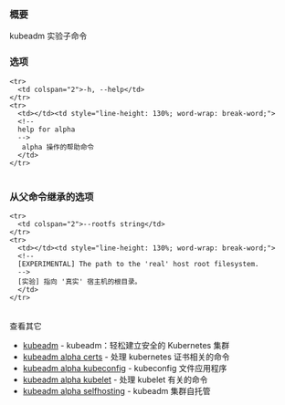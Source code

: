 
<!-- 
### Synopsis 
-->
### 概要


<!--
Kubeadm experimental sub-commands
-->
kubeadm 实验子命令

<!--
### Options
-->
### 选项

<table style="width: 100%; table-layout: fixed;">
  <colgroup>
    <col span="1" style="width: 10px;" />
    <col span="1" />
  </colgroup>
  <tbody>

    <tr>
      <td colspan="2">-h, --help</td>
    </tr>
    <tr>
      <td></td><td style="line-height: 130%; word-wrap: break-word;">
      <!--
      help for alpha
      -->
       alpha 操作的帮助命令
      </td>
    </tr>

  </tbody>
</table>



<!--
### Options inherited from parent commands
-->
### 从父命令继承的选项

<table style="width: 100%; table-layout: fixed;">
  <colgroup>
    <col span="1" style="width: 10px;" />
    <col span="1" />
  </colgroup>
  <tbody>

    <tr>
      <td colspan="2">--rootfs string</td>
    </tr>
    <tr>
      <td></td><td style="line-height: 130%; word-wrap: break-word;">
      <!--
      [EXPERIMENTAL] The path to the 'real' host root filesystem.
      -->
      [实验] 指向 '真实' 宿主机的根目录。
      </td>
    </tr>

  </tbody>
</table>



<!-- 
SEE ALSO
 -->
查看其它

<!-- 
* [kubeadm](kubeadm.md)	 - kubeadm: easily bootstrap a secure Kubernetes cluster
* [kubeadm alpha certs](kubeadm_alpha_certs.md)	 - Commands related to handling kubernetes certificates
* [kubeadm alpha kubeconfig](kubeadm_alpha_kubeconfig.md)	 - Kubeconfig file utilities
* [kubeadm alpha kubelet](kubeadm_alpha_kubelet.md)	 - Commands related to handling the kubelet
* [kubeadm alpha selfhosting](kubeadm_alpha_selfhosting.md)	 - Make a kubeadm cluster self-hosted -->
* [kubeadm](kubeadm.md)	 - kubeadm：轻松建立安全的 Kubernetes 集群
* [kubeadm alpha certs](kubeadm_alpha_certs.md)	 - 处理 kubernetes 证书相关的命令
* [kubeadm alpha kubeconfig](kubeadm_alpha_kubeconfig.md)	 - kubeconfig 文件应用程序
* [kubeadm alpha kubelet](kubeadm_alpha_kubelet.md)	 - 处理 kubelet 有关的命令
* [kubeadm alpha selfhosting](kubeadm_alpha_selfhosting.md)	 - kubeadm 集群自托管 

